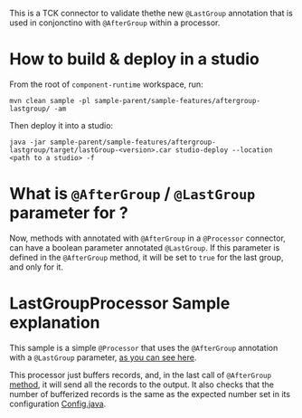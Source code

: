 This is a TCK connector to validate thethe new `@LastGroup` annotation that is used in conjonctino with `@AfterGroup` within a processor.

# How to build & deploy in a studio
From the root of `component-runtime` workspace, run:
```shell
mvn clean sample -pl sample-parent/sample-features/aftergroup-lastgroup/ -am
```
Then deploy it into a studio:
```shell
java -jar sample-parent/sample-features/aftergroup-lastgroup/target/lastGroup-<version>.car studio-deploy --location <path to a studio> -f
```

# What is `@AfterGroup` / `@LastGroup` parameter for ?
Now, methods with annotated with `@AfterGroup` in a `@Processor` connector, can have a boolean parameter annotated `@LastGroup`.  If this parameter is defined in the `@AfterGroup` method, it will be set to `true` for the last group, and only for it.

# LastGroupProcessor Sample explanation
This sample is a simple `@Processor` that uses the `@AfterGroup` annotation with a `@LastGroup` parameter, [as you can see here](./src/main/java/org/talend/sdk/component/feature/lastgroup/processor/LastGroupProcessor.java#L41).

This processor just buffers records, and, in the last call of `@AfterGroup` [method](./src/main/java/org/talend/sdk/component/feature/lastgroup/processor/LastGroupProcessor.java#L62), it will send all the records to the output. It also checks that the number of bufferized records is the same as the expected number set in its configuration [Config.java](./src/main/java/org/talend/sdk/component/feature/lastgroup/config/Config.java#L36). 